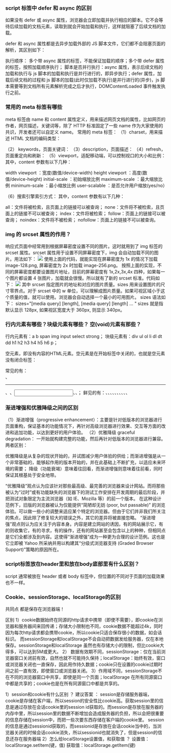 ### script 标签中 defer 和 async 的区别

如果没有 defer 或 async 属性，浏览器会立即加载并执行相应的脚本。它不会等待后续加载的文档元素，读取到就会开始加载和执行，这样就阻塞了后续文档的加载。

defer 和 async 属性都是去异步加载外部的 JS 脚本文件，它们都不会阻塞页面的解析，其区别如下：

执行顺序： 多个带 async 属性的标签，不能保证加载的顺序；多个带 defer 属性的标签，按照加载顺序执行；
脚本是否并行执行：async 属性，表示后续文档的加载和执行与 js 脚本的加载和执行是并行进行的，即异步执行；defer 属性，加载后续文档的过程和 js 脚本的加载(此时仅加载不执行)是并行进行的(异步)，js 脚本需要等到文档所有元素解析完成之后才执行，DOMContentLoaded 事件触发执行之前。

### 常⽤的 meta 标签有哪些

meta 标签由 name 和 content 属性定义，用来描述网页文档的属性，比如网页的作者，网页描述，关键词等，除了 HTTP 标准固定了一些 name 作为大家使用的共识，开发者还可以自定义 name。
常用的 meta 标签：
（1）charset，用来描述 HTML 文档的编码类型：

<meta charset="UTF-8" >
（2） keywords，页面关键词：
<meta name="keywords" content="关键词" />
（3）description，页面描述：
<meta name="description" content="页面描述内容" />
（4）refresh，页面重定向和刷新：
<meta http-equiv="refresh" content="0;url=" />
（5）viewport，适配移动端，可以控制视口的大小和比例：
<meta name="viewport" content="width=device-width, initial-scale=1, maximum-scale=1">
其中，content 参数有以下几种：

width viewport ：宽度(数值/device-width)
height viewport ：高度(数值/device-height)
initial-scale ：初始缩放比例
maximum-scale ：最大缩放比例
minimum-scale ：最小缩放比例
user-scalable ：是否允许用户缩放(yes/no）

（6）搜索引擎索引方式：
<meta name="robots" content="index,follow" />
其中，content 参数有以下几种：

all：文件将被检索，且页面上的链接可以被查询；
none：文件将不被检索，且页面上的链接不可以被查询；
index：文件将被检索；
follow：页面上的链接可以被查询；
noindex：文件将不被检索；
nofollow：页面上的链接不可以被查询。

### img 的 srcset 属性的作⽤？
响应式页面中经常用到根据屏幕密度设置不同的图片。这时就用到了 img 标签的 srcset 属性。srcset 属性用于设置不同屏幕密度下，img 会自动加载不同的图片。用法如下：
<img src="image-128.png" srcset="image-256.png 2x" />
使用上面的代码，就能实现在屏幕密度为 1x 的情况下加载 image-128.png, 屏幕密度为 2x 时加载 image-256.png。
按照上面的实现，不同的屏幕密度都要设置图片地址，目前的屏幕密度有 1x,2x,3x,4x 四种，如果每一个图片都设置 4 张图片，加载就会很慢。所以就有了新的 srcset 标准。代码如下：
<img src="image-128.png"
     srcset="image-128.png 128w, image-256.png 256w, image-512.png 512w"
     sizes="(max-width: 360px) 340px, 128px" />
其中 srcset 指定图片的地址和对应的图片质量。sizes 用来设置图片的尺寸零界点。对于 srcset 中的 w 单位，可以理解成图片质量。如果可视区域小于这个质量的值，就可以使用。浏览器会自动选择一个最小的可用图片。
sizes 语法如下：
sizes="[media query] [length], [media query] [length] ... "
sizes 就是指默认显示 128px, 如果视区宽度大于 360px, 则显示 340px。


### 行内元素有哪些？块级元素有哪些？ 空(void)元素有那些？

行内元素有：a b span img input select strong；
块级元素有：div ul ol li dl dt dd h1 h2 h3 h4 h5 h6 p；

空元素，即没有内容的HTML元素。空元素是在开始标签中关闭的，也就是空元素没有闭合标签：

常见的有：<br>、<hr>、<img>、<input>、<link>、<meta>；
鲜见的有：<area>、<base>、<col>、<colgroup>、<command>、<embed>、<keygen>、<param>、<source>、<track>、<wbr>

### 渐进增强和优雅降级之间的区别
（1）渐进增强（progressive enhancement）：主要是针对低版本的浏览器进行页面重构，保证基本的功能情况下，再针对高级浏览器进行效果、交互等方面的改进和追加功能，以达到更好的用户体验。
（2）优雅降级 graceful degradation： 一开始就构建完整的功能，然后再针对低版本的浏览器进行兼容。
两者区别：

优雅降级是从复杂的现状开始的，并试图减少用户体验的供给；而渐进增强是从一个非常基础的，能够起作用的版本开始的，并在此基础上不断扩充，以适应未来环境的需要；
降级（功能衰竭）意味着往回看，而渐进增强则意味着往前看，同时保证其根基处于安全地带。

“优雅降级”观点认为应该针对那些最高级、最完善的浏览器来设计网站。而将那些被认为“过时”或有功能缺失的浏览器下的测试工作安排在开发周期的最后阶段，并把测试对象限定为主流浏览器（如 IE、Mozilla 等）的前一个版本。 在这种设计范例下，旧版的浏览器被认为仅能提供“简陋却无妨 (poor, but passable)” 的浏览体验。可以做一些小的调整来适应某个特定的浏览器。但由于它们并非我们所关注的焦点，因此除了修复较大的错误之外，其它的差异将被直接忽略。
“渐进增强”观点则认为应关注于内容本身。内容是建立网站的诱因，有的网站展示它，有的则收集它，有的寻求，有的操作，还有的网站甚至会包含以上的种种，但相同点是它们全都涉及到内容。这使得“渐进增强”成为一种更为合理的设计范例。这也是它立即被 Yahoo 所采纳并用以构建其“分级式浏览器支持 (Graded Browser Support)”策略的原因所在。

### script标签放在header里和放在body底部里有什么区别？
script 通常被放在 header 或者 body 标签中，但位置的不同对于页面的加载效果也不一样。

### Cookie、sessionStorage、localStorage的区别
共同点
都是保存在浏览器端！

区别
1）cookie数据始终在同源的http请求中携带（即使不需要），即cookie在浏览器和服务器间来回传递；存储大小限制也不同，cookie数据不能超过4k，同时因为每次http请求都会携带cookie，所以cookie只适合保存很小的数据，如会话标识。
而sessionStorage和localStorage不会自动把数据发给服务器，仅在本地保存。sessionStorage和localStorage 虽然也有存储大小的限制，但比cookie大得多，可以达到5M或更大。
2） 数据有效期不同，sessionStorage：仅在当前浏览器窗口关闭前有效，自然也就不可能持久保持；localStorage：始终有效，窗口或浏览器关闭也一直保存，因此用作持久数据；cookie只在设置的cookie过期时间之前一直有效，即使窗口或浏览器关闭。
3）作用域不同，sessionStorage不在不同的浏览器窗口中共享，即使是同一个页面；localStorage 在所有同源窗口中都是共享的；cookie也是在所有同源窗口中都是共享的。

1）session和cookie有什么区别 ？
建议答案 ： session是存储服务器端，cookie是存储在客户端，所以session的安全性比cookie高。获取session里的信息是通过存放在会话cookie里的session id获取的。而session是存放在服务器的内存中里，所以session里的数据不断增加会造成服务器的负担，所以会把很重要的信息存储在session中，而把一些次要东西存储在客户端的cookie里。
session的信息是通过sessionid获取的，而sessionid是存放在会话cookie当中的，当浏览器关闭的时候会话cookie消失，所以sessionid也就消失了，但是session的信息还存在服务器端
2）怎么给localStorage设置值，和获取值 ？
设置值：localStorage.setItem(键，值)
获取值：localStorage.getItem(键)